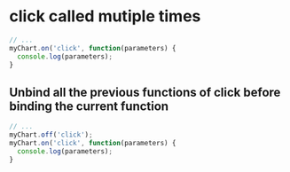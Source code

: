 
# click called mutiple times

```js
// ...
myChart.on('click', function(parameters) {
  console.log(parameters);
}
```

## Unbind all the previous functions of click before binding the current function

```js
// ...
myChart.off('click');
myChart.on('click', function(parameters) {
  console.log(parameters);
}
```


